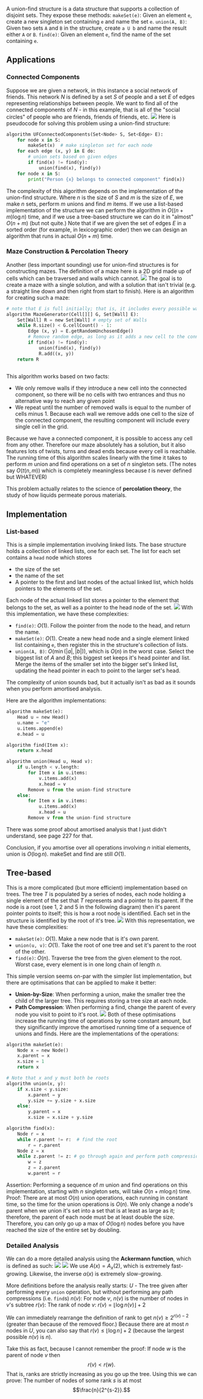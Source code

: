 A union-find structure is a data structure that supports a collection of disjoint sets. They expose these methods:
`makeSet(e)`: Given an element `e`, create a new singleton set containing `e` and name the set `e`.
`union(A, B)`: Given two sets `A` and `B` in the structure, create `a U b` and name the result either `A` or `B`.
`find(e)`: Given an element `e`, find the name of the set containing `e`.

## Applications
### Connected Components
Suppose we are given a network, in this instance a social network of friends. This network $N$ is defined by a set $S$ of people and a set $E$ of edges representing relationships between people.
We want to find all of the connected components of $N$ - in this example, that is all of the "social circles" of people who are friends, friends of friends, etc.
![](Pasted%20image%2020230929112304.png)
Here is pseudocode for solving this problem using a union-find structure:
```python
algorithm UFConnectedComponents(Set<Node> S, Set<Edge> E):
	for node x in S:
		makeSet(x)  # make singleton set for each node
	for each edge (x, y) in E do:
		# union sets based on given edges
		if find(x) != find(y):
			union(find(x), find(y))
	for node x in S:
		print("Person {x} belongs to connected component" find(x))
```
The complexity of this algorithm depends on the implementation of the union-find structure. Where $n$ is the size of $S$ and $m$ is the size of $E$, we make $n$ sets, perform $m$ unions and find $m$ items. If we use a list-based implementation of the structure we can perform the algorithm in $O((n+m)\log{n})$ time, and if we use a tree-based structure we can do it in "almost" $O(n+m)$ (but not quite.)
Note that if we are given the set of edges $E$ in a sorted order (for example, in lexicographic order) then we can design an algorithm that runs in actual $O(n+m)$ time.

### Maze Construction & Percolation Theory
Another (less important sounding) use for union-find structures is for constructing mazes. The definition of a maze here is a 2D grid made up of cells which can be traversed and walls which cannot.
![](Pasted%20image%2020230929114050.png)
The goal is to create a maze with a single solution, and with a solution that isn't trivial (e.g. a straight line down and then right from start to finish).
Here is an algorithm for creating such a maze:
```python
# note that E is full initially; that is, it includes every possible wall and completely isolates every cell in G
algorithm MazeGenerator(Cell[][] G, Set[Wall] E):
	Set[Wall] R = new Set[Wall] # empty set of Walls
	while R.size() < G.cellCount() - 1:
		Edge (x, y) = E.getRandomUnchosenEdge()
		# Remove random edge, as long as it adds a new cell to the connected component
		if find(x) != find(y):
			union(find(x), find(y))
			R.add((x, y))
	return R
	
```
This algorithm works based on two facts:
- We only remove walls if they introduce a new cell into the connected component, so there will be no cells with two entrances and thus no alternative way to reach any given point
- We repeat until the number of removed walls is equal to the number of cells minus 1. Because each wall we remove adds one cell to the size of the connected component, the resulting component will include every single cell in the grid. 

Because we have a connected component, it is possible to access any cell from any other. Therefore our maze absolutely has a solution, but it also features lots of twists, turns and dead ends because every cell is reachable.
The running time of this algorithm scales linearly with the time it takes to perform $m$ union and find operations on a set of $n$ singleton sets. (The notes say $O(t(n, m))$ which is completely meaningless because $t$ is never defined but WHATEVER)

This problem actually relates to the science of **percolation theory**, the study of how liquids permeate porous materials.

## Implementation
### List-based
This is a simple implementation involving linked lists.
The base structure holds a collection of linked lists, one for each set. The list for each set contains a `head` node which stores
- the size of the set
- the name of the set
- A pointer to the first and last nodes of the actual linked list, which holds pointers to the elements of the set.

Each node of the actual linked list stores a pointer to the element that belongs to the set, as well as a pointer to the head node of the set.
![](Pasted%20image%2020230929122800.png)
With this implementation, we have these complexities:
- `find(e)`: $O(1)$. Follow the pointer from the node to the head, and return the name.
- `makeSet(e)`: $O(1)$. Create a new head node and a single element linked list containing `e`, then register this in the structure's collection of lists.
- `union(A, B)`: $O(\min(|a|, |b|))$, which is $O(n)$ in the worst case. Select the biggest list of $A$ and $B$; this biggest set keeps it's head pointer and list. Merge the items of the smaller set into the bigger set's linked list, updating the head pointer in each to point to the larger set's head.

The complexity of union sounds bad, but it actually isn't as bad as it sounds when you perform amortised analysis.

Here are the algorithm implementations:
```python
algorithm makeSet(e):
	Head u = new Head()
	u.name = "e"
	u.items.append(e)
	e.head = u

algorithm find(Item x):
	return x.head

algorithm union(Head u, Head v):
	if u.length < v.length:
		for Item x in u.items:
			v.items.add(x)
			x.head = v
		Remove u from the union-find structure
	else:
		for Item x in v.items:
			u.items.add(x)
			x.head = u
		Remove v from the union-find structure
```

There was some proof about amortised analysis that I just didn't understand, see page 227 for that.

Conclusion, if you amortise over all operations involving $n$ initial elements, union is $O(\log{n})$. makeSet and find are still $O(1)$.

## Tree-based
This is a more complicated (but more efficient) implementation based on trees.
The tree $T$ is populated by a series of nodes, each node holding a single element of the set that $T$ represents and a pointer to its parent. If the node is a root (see 1, 2 and 5 in the following diagram) then it's parent pointer points to itself; this is how a root node is identified.
Each set in the structure is identified by the root of it's tree.
![](Pasted%20image%2020231003112232.png)
With this representation, we have these complexities:
- `makeSet(e)`: $O(1)$. Make a new node that is it's own parent.
- `union(u, v)`: $O(1)$. Take the root of one tree and set it's parent to the root of the other.
- `find(e)`: $O(n)$. Traverse the tree from the given element to the root. Worst case, every element is in one long chain of length $n$.

This simple version seems on-par with the simpler list implementation, but there are optimisations that can be applied to make it better:
- **Union-by-Size**: When performing a union, make the smaller tree the child of the larger tree. This requires storing a tree size at each node. 
- **Path Compression**: When performing a find, change the parent of every node you visit to point to it's root.
![](Pasted%20image%2020231003114220.png)
Both of these optimisations increase the running time of operations by some constant amount, but they significantly improve the amortised running time of a sequence of unions and finds.
Here are the implementations of the operations:
```python
algorithm makeSet(e):
	Node x = new Node()
	x.parent = x
	x.size = 1
	return x

# Note that x and y must both be roots
algorithm union(x, y):
	if x.size < y.size:
		x.parent = y
		y.size += y.size + x.size
	else:
		y.parent = x
		x.size = x.size + y.size

algorithm find(x):
	Node r = x
	while r.parent != r:  # find the root
		r = r.parent
	Node z = x
	while z.parent != z: # go through again and perform path compression
		w = z
		z = z.parent
		w.parent = r
```

Assertion: Performing a sequence of $m$ union and find operations on this implementation, starting with $n$ singleton sets, will take $O(n+m\log{n})$ time.
Proof: There are at most $O(n)$ union operations, each running in constant time, so the time for the union operations is $O(n)$. We only change a node's parent when we union it's set into a set that is at least as large as it; therefore, the parent of each node must be at least double the size. Therefore, you can only go up a max of $O(\log{n})$ nodes before you have reached the size of the entire set by doubling.

### Detailed Analysis
We can do a more detailed analysis using the **Ackermann function**, which is defined as such:
![](Pasted%20image%2020231003120809.png)
![](Pasted%20image%2020231003121715.png)
We use $A(x) = A_x(2)$, which is extremely fast-growing. Likewise, the inverse $\alpha(x)$ is extremely slow-growing.

More definitions before the analysis really starts:
$U$ - The tree given after performing every `union` operation, but without performing any path compressions (i.e. `find`s)
$n(v)$: For node $v$, $n(v)$ is the number of nodes in $v$'s subtree
$r(v)$: The rank of node $v$: $r(v) = \lfloor\log{n(v)}\rfloor + 2$

We can immediately rearrange the definition of rank to get $n(v) \geq 2^{r(v)-2}$ (greater than because of the removed floor.) Because there are at most $n$ nodes in $U$, you can also say that $r(v) \leq \lfloor\log{n}\rfloor + 2$ (because the largest possible $n(v)$ is $n$).

Take this as fact, because I cannot remember the proof:
If node $w$ is the parent of node $v$ then $$r(v) < r(w).$$
That is, ranks are strictly increasing as you go up the tree.
Using this we can prove:
The number of nodes of some rank $s$ is at most $$\frac{n}{2^{s-2}}.$$
